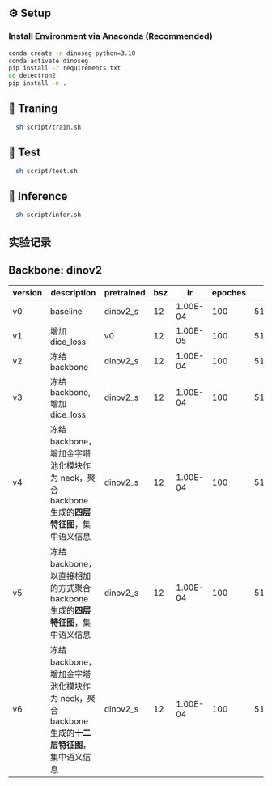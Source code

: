 
## ⚙️ Setup

### Install Environment via Anaconda (Recommended)
```bash
conda create -n dinoseg python=3.10
conda activate dinoseg
pip install -r requirements.txt
cd detectron2
pip install -e .
```

## 💫 Traning

```bash
  sh script/train.sh
```

## 💫 Test

```bash
  sh script/test.sh
```

## 💫 Inference

```bash
  sh script/infer.sh
```

## 实验记录

## Backbone: dinov2

| version | description | pretrained | bsz | lr       | epoches | size     | data   | loss              | val           |
|---------|-------------|------------|-----|----------|---------|----------|--------|-------------------|---------------|
| v0      | baseline    | dinov2_s   | 12  | 1.00E-04 | 100     | 512x512  | ADE20K | ce_loss           | MIoU: 29.51   |
| v1      | 增加 dice_loss | v0         | 12  | 1.00E-05 | 100     | 512x512  | ADE20K | ce_loss, dice_loss| MIoU: 26.16   |
| v2      | 冻结 backbone | dinov2_s   | 12  | 1.00E-04 | 100     | 512x512  | ADE20K | ce_loss           | MIoU: 32.95   |
| v3      | 冻结 backbone, 增加 dice_loss | dinov2_s | 12  | 1.00E-04 | 100 | 512x512 | ADE20K | ce_loss, dice_loss| MIoU: 32.22   |
| v4      | 冻结 backbone，增加金字塔池化模块作为 neck，聚合 backbone 生成的**四层特征图**，集中语义信息 | dinov2_s | 12 | 1.00E-04 | 100 | 512x512 | ADE20K | ce_loss | **MIoU: 35.21** |
| v5      | 冻结 backbone，以直接相加的方式聚合 backbone 生成的**四层特征图**，集中语义信息 | dinov2_s | 12 | 1.00E-04 | 100 | 512x512 | ADE20K | ce_loss | MIoU: 33.12 |
| v6      | 冻结 backbone，增加金字塔池化模块作为 neck，聚合 backbone 生成的**十二层特征图**，集中语义信息 | dinov2_s | 12 | 1.00E-04 | 100 | 512x512 | ADE20K | ce_loss | MIoU: 35.21 |






